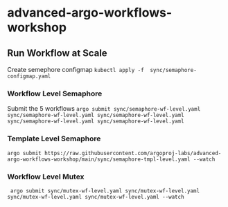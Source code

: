 # advanced-argo-workflows-workshop

## Run Workflow at Scale

Create semephore configmap 
`kubectl apply -f  sync/semaphore-configmap.yaml`

### Workflow Level Semaphore
Submit the 5 workflows 
`argo submit sync/semaphore-wf-level.yaml sync/semaphore-wf-level.yaml sync/semaphore-wf-level.yaml sync/semaphore-wf-level.yaml sync/semaphore-wf-level.yaml
`
### Template Level Semaphore
`argo submit https://raw.githubusercontent.com/argoproj-labs/advanced-argo-workflows-workshop/main/sync/semaphore-tmpl-level.yaml --watch`

### Workflow Level Mutex
` argo submit sync/mutex-wf-level.yaml sync/mutex-wf-level.yaml sync/mutex-wf-level.yaml sync/mutex-wf-level.yaml --watch`
